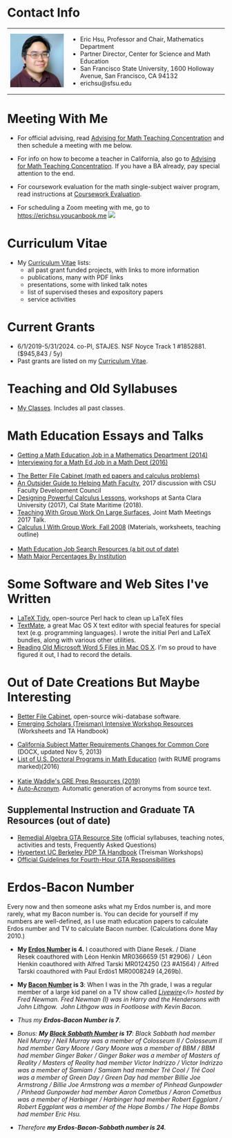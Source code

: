 # Contact Info

<table><tr><td><img src="files/hsu.jpg" alt="Eric's head"></td><td>
    <ul>
    <li>Eric Hsu, Professor and Chair, Mathematics Department </li>
    <li>Partner Director, Center for Science and Math Education  </li>
    <li>San Francisco State University, 1600 Holloway Avenue, San Francisco, CA 94132  </li>
    <li>erichsu@sfsu.edu</li>

</ul></td></tr></table>

# Meeting With Me
* For official advising, read [Advising for Math Teaching Concentration](AdvisingTeaching.md) and then schedule a meeting with me below.
* For info on how to become a teacher in California, also go to [Advising for Math Teaching Concentration](AdvisingTeaching.md). If you have a BA already, pay special attention to the end.
* For coursework evaluation for the math single-subject waiver program, read instructions at [Coursework Evaluation](CourseworkEvaluation.md).
 
* For scheduling a Zoom meeting with me, go to https://erichsu.youcanbook.me
<a href="https://erichsu.youcanbook.me/" data-ycbm-modal="true"><img src="https://youcanbook.me/resources/pics/ycbm-button.png" style="border-style:none;"/></a>

# Curriculum Vitae
* My [Curriculum Vitae](CV.md) lists:
  * all past grant funded projects, with links to more information
  * publications, many with PDF links
  * presentations, some with linked talk notes
  * list of supervised theses and expository papers 
  * service activities

# Current Grants
* 6/1/2019-5/31/2024. co-PI, STAJES. NSF Noyce Track 1 #1852881. ($945,843 / 5y)
* Past grants are listed on my [Curriculum Vitae](CV.md).

# Teaching and Old Syllabuses
* [My Classes](MyClasses.md). Includes all past classes. 


# Math Education Essays and Talks

* [Getting a Math Education Job in a Mathematics Department (2014)](archive/hsu.pl@Getting_a_Math_Education_Job_in_a_Mathematics_Department.html)
* [Interviewing for a Math Ed Job in a Math Dept (2016)](archive/hsu.pl@Interviewing_for_a_Math_Ed_Job_in_a_Math_Dept.html)

<ul>
    <li><a class="url http outside" href="http://betterfilecabinet.com">The Better File Cabinet (math ed papers and
            calculus problems)</a></li>
    <li><a class="local" href="archive/hsu.pl@An_Outsider_Guide_to_Helping_Math_Faculty.html">An Outsider Guide to Helping Math
            Faculty</a>, 2017 discussion with CSU Faculty Development Council&nbsp;</li>
    <li><a class="local" href="archive/hsu.pl@Designing_Powerful_Calculus_Lessons.html">Designing Powerful Calculus Lessons</a>,
        workshops at Santa Clara University (2017), Cal State Maritime (2018).</li>
    <li><a href="archive/hsu.pl@Teaching_With_Group_Work_On_Large_Surfaces.html" class="local">Teaching With Group Work On Large
            Surfaces</a>, Joint Math Meetings 2017 Talk.&nbsp;</li>
    <li><a class="local" href="archive/hsu.pl@Calculus_I_With_Group_Work,_Fall_2008.html">Calculus I With Group Work, Fall
            2008</a> (Materials, worksheets, teaching outline)<br />&nbsp;</li>
    <li><a class="local" href="archive/hsu.pl@Math_Education_Job_Search_Resources.html">Math Education Job Search Resources (a bit out of date)</a>
    </li>
    <li><a href="archive/hsu.pl@Math_Major_Percentages_By_Institution.html" class="local">Math Major Percentages By
            Institution</a></li>

  
</ul>

# Some Software and Web Sites I&#39;ve Written
<ul>
    <li><a href="archive/hsu.pl@LaTeX_Tidy.html" class="local">LaTeX Tidy</a>, open-source Perl hack to clean up LaTeX files
    </li>
    <li><a class="url http outside" href="http://macromates.com">TextMate</a>, a great Mac OS X text editor with special
        features for special text (e.g. programming languages). I wrote the initial Perl and LaTeX bundles, along with
        various other utilities.</li>
    <li><a class="local" href="archive/hsu.pl@Reading_Old_Microsoft_Word_5_Files_in_Mac_OS_X.html">Reading Old Microsoft Word 5
            Files in Mac OS X</a>. I&#39;m so proud to have figured it out, I had to record the details.&nbsp;</li>
</ul>

# Out of Date Creations But Maybe Interesting

* [Better File Cabinet](http://bfc.sfsu.edu/cgi-bin/bfc.pl), open-source wiki-database software.
* <a class="url http outside" href="archive/prob.pl@Treisman_Workshop_Resources.html">Emerging Scholars (Treisman) Intensive Workshop
            Resources</a> (Worksheets and TA Handbook)
<ul>
<li><a href="archive/../Subject_Matter_Requirement_Changes_for_CCSS.docx">California&nbsp;Subject&nbsp;Matter&nbsp;Requirements&nbsp;Changes&nbsp;for&nbsp;Common
            Core</a> (DOCX, updated Nov 5, 2013)</li>
<li><a href="https://docs.google.com/spreadsheet/ccc?key=0AnuJN_BYETiadEhULXBGUEdlNThiX3YyVFFrTVJQREE#gid=0"
            class="url http outside">List of U.S. Doctoral Programs in Math Education</a> (with RUME programs
        marked)(2016)<br />&nbsp;</li>
<li><a href="https://sites.google.com/view/katie-waddle/resources/math-gre-resources">Katie Waddle&#39;s GRE Prep
            Resources (2019)</a></li>
<li><a class="local" href="archive/hsu.pl@Auto-Acronym.html">Auto-Acronym</a>. Automatic generation of acronyms from source
        text.</li>
</ul>

## Supplemental Instruction and Graduate TA Resources (out of date)

<ul>
    <li><a class="url http outside" href="archive/gta.pl.html">Remedial Algebra GTA Resource Site</a> (official syllabuses,
        teaching notes, activities and tests, Frequently Asked Questions)</li>
    <li><a class="url http outside" href="archive/prob.pl@Hypertext_UC_Berkeley_PDP_TA_Handbook.html">Hypertext UC Berkeley PDP
            TA Handbook</a> (Treisman Workshops)</li>
    <li><a class="url http outside" href="http://math.sfsu.edu/hsu/taguidelines.html">Official Guidelines for
            Fourth-Hour GTA Responsibilities</a></li>
</ul>

# Erdos-Bacon Number

Every now and then someone asks what my Erdos number is, and more rarely, what my Bacon number is. You can decide for
    yourself if my numbers are well-defined, as I use math education papers to calculate Erdos number and TV to
    calculate Bacon number. (Calculations done May 2010.)
    
* **My [Erdos Number](https://en.wikipedia.org/wiki/Erdős_number) is 4.** I coauthored with Diane
    Resek. /&nbsp;Diane Resek&nbsp;coauthored with&nbsp;L&eacute;on Henkin&nbsp;MR0366659 (51 #2906) / &nbsp;L&eacute;on
    Henkin&nbsp;coauthored with&nbsp;Alfred Tarski MR0124250 (23 #A1564) / Alfred Tarski&nbsp;coauthored with&nbsp;Paul
    Erd&ouml;s1&nbsp;MR0008249 (4,269b).

* **My [Bacon Number](https://en.wikipedia.org/wiki/Six_Degrees_of_Kevin_Bacon#Bacon_numbers) is 3**:
    When I was in the 7th grade,&nbsp;I was a regular member of a large kid panel on a TV show called <i>[Livewire](https://en.wikipedia.org/wiki/Livewire_(talk_show))</i>
    hosted by Fred Newman.&nbsp;Fred Newman (I) was in <i>Harry and the Hendersons</i>  with John Lithgow.&nbsp; John Lithgow
    was in <i>Footloose</i> with Kevin Bacon.
    
* Thus my **Erdos-Bacon Number is 7**.

* *Bonus*: **My [Black Sabbath Number](http://static.echonest.com/SixDegreesOfBlackSabbath/index.html") is
            17**:
Black Sabbath had member Neil Murray / Neil Murray was a member of Colosseum II / Colosseum II
        had member Gary Moore / Gary Moore was a member of BBM / BBM had member Ginger Baker / Ginger Baker was a member
        of Masters of Reality / Masters of Reality had member Victor Indrizzo / Victor Indrizzo was a member of Samiam /
        Samiam had member Tr&eacute; Cool / Tr&eacute; Cool was a member of Green Day / Green Day had member Billie Joe
        Armstrong / Billie Joe Armstrong was a member of Pinhead Gunpowder / Pinhead Gunpowder had member Aaron Cometbus
        / Aaron Cometbus was a member of Harbinger / Harbinger had member Robert Eggplant / Robert Eggplant was a member
        of the Hope Bombs / The Hope Bombs had member Eric Hsu.</p>

* Therefore **my Erdos-Bacon-Sabbath number is 24**.
